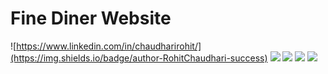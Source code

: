 # Fine Diner Website

![https://www.linkedin.com/in/chaudharirohit/](https://img.shields.io/badge/author-RohitChaudhari-success)
![](https://img.shields.io/badge/BootStrap-4.5.3-7952b3)
![](https://img.shields.io/badge/jQuery-3.5.1-0769ad)
![](https://img.shields.io/badge/SCSS-4.7.2-bf4080)
![](https://img.shields.io/badge/BootStrap-4.5.3-7952b3)
